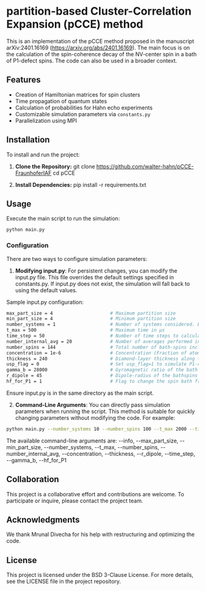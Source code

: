 
# partition-based Cluster-Correlation Expansion (pCCE) method

This is an implementation of the pCCE method proposed in the manuscript arXiv:2401.16169 (https://arxiv.org/abs/2401.16169). The main focus is on the calculation of the spin-coherence decay of the NV-center spin in a bath of P1-defect spins. The code can also be used in a broader context.


## Features

- Creation of Hamiltonian matrices for spin clusters
- Time propagation of quantum states
- Calculation of probabilities for Hahn echo experiments
- Customizable simulation parameters via `constants.py`
- Parallelization using MPI

## Installation

To install and run the project:

1. **Clone the Repository:**
git clone https://github.com/walter-hahn/pCCE-FraunhoferIAF cd pCCE

2. **Install Dependencies:**
pip install -r requirements.txt

## Usage

Execute the main script to run the simulation:

```bash
python main.py
```
### Configuration
There are two ways to configure simulation parameters:
1. **Modifying input.py**: For persistent changes, you can modify the input.py file. This file overrides the default settings specified in constants.py. If input.py does not exist, the simulation will fall back to using the default values.

Sample input.py configuration:
```bash
max_part_size = 4                     # Maximum partition size    
min_part_size = 4                     # Minimum partition size
number_systems = 1                    # Number of systems considered. Each system corresponds to a random spatial distribution of spins. MPI parallelization distributes theses systems among available cores.
t_max = 500                           # Maximum time in µs
time_step = 50                        # Number of time steps to calculate until t_max
number_internal_avg = 20              # Number of averages performed internally (Monte Carlo bath state sampling)
number_spins = 144                    # Total number of bath-spins included in the calculation       
concentration = 1e-6                  # Concentration (Fraction of atoms replaced by defects)
thickness = 240                       # Diamond-layer thickness along the z-direction in nm. The central spin is positioned at the center of the layer.
usp_flag = 0                          # Set usp_flag=1 to simulate P1-centers, usp_flag=0 to simulate electron spins in the bath.
gamma_b = 28000                       # Gyromagnetic ratio of the bath spins in MHz/T. Default is for electron spins.
r_dipole = 45                         # Dipole-radius of the bathspins defining the distance in which dipolar interactions between bath spins are considered.
hf_for_P1 = 1                         # Flag to change the spin bath from electron spins to P1 centres (use 0 for false, 1 for true).
```
Ensure input.py is in the same directory as the main script.

2. **Command-Line Arguments**: You can directly pass simulation parameters when running the script. This method is suitable for quickly changing parameters without modifying the code. For example:

```bash
python main.py --number_systems 10 --number_spins 100 --t_max 2000 --time_step 50
```
The available command-line arguments are:
--info, --max_part_size, --min_part_size, --number_systems, --t_max, --number_spins, --number_internal_avg, --concentration, --thickness, --r_dipole, --time_step, --gamma_b, --hf_for_P1

## Collaboration
This project is a collaborative effort and contributions are welcome. To participate or inquire, please contact the project team.

## Acknowledgments
We thank Mrunal Divecha for his help with restructuring and optimizing the code. 

## License
This project is licensed under the BSD 3-Clause License. For more details, see the LICENSE file in the project repository.




